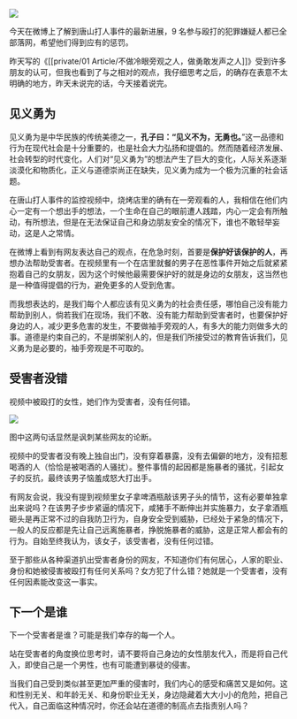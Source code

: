 ![](https://rmt.ladydaily.com/fetch/lucy/storage/20220611210740.jpg?w=1280)

今天在微博上了解到唐山打人事件的最新进展，9 名参与殴打的犯罪嫌疑人都已全部落网，希望他们得到应有的惩罚。

昨天写的《[[private/01 Article/不做冷眼旁观之人，做勇敢发声之人]]》受到许多朋友的认可，但我也看到了与之相对的观点，我仔细思考之后，的确存在表意不太明确的地方，昨天未说完的话，今天接着说完。

## 见义勇为

见义勇为是中华民族的传统美德之一，**孔子曰：“见义不为，无勇也。**”这一品德和行为在现代社会是十分重要的，也是社会大力弘扬和提倡的。然而随着经济发展、社会转型的时代变化，人们对“见义勇为”的想法产生了巨大的变化，人际关系逐渐淡漠化和物质化，正义与道德崇尚正在缺失，见义勇为成为一个极为沉重的社会话题。

在唐山打人事件的监控视频中，烧烤店里的确有在一旁观看的人，我相信在他们内心一定有一个想出手的想法，一个生命在自己的眼前遭人践踏，内心一定会有所触动，有所想法，但是在无法保证自己和身边朋友安全的情况下，谁也不敢轻举妄动，这是人之常情。

在微博上看到有网友表达自己的观点，在危急时刻，首要是**保护好该保护的人**，再想办法帮助受害者。在视频里有一个在店里就餐的男子在恶性事件开始之后就紧紧抱着自己的女朋友，因为这个时候他最需要保护好的就是身边的女朋友，这当然也是一种值得提倡的行为，避免更多的人受到危害。

而我想表达的，是我们每个人都应该有见义勇为的社会责任感，哪怕自己没有能力帮助到别人，倘若我们在现场，我们不敢、没有能力帮助到受害者时，也要保护好身边的人，减少更多危害的发生，不要做袖手旁观的人，有多大的能力则做多大的事。道德是约束自己的，不是绑架别人的，但是我们所接受过的教育告诉我们，见义勇为是必要的，袖手旁观是不可取的。

## 受害者没错
视频中被殴打的女性，她们作为受害者，没有任何错。

![](https://rmt.ladydaily.com/fetch/lucy/storage/Pasted20220611204545.png?w=1280)

图中这两句话显然是讽刺某些网友的论断。

视频中的受害者没有晚上独自出门，没有穿着暴露，没有去偏僻的地方，没有招惹喝酒的人（恰恰是被喝酒的人骚扰）。整件事情的起因都是施暴者的骚扰，引起女子的反抗，最终该男子恼羞成怒大打出手。

有网友会说，我没有提到视频里女子拿啤酒瓶敲该男子头的情节，这有必要单独拿出来说吗？在该男子步步紧逼的情况下，咸猪手不断伸出并实施暴力，女子拿酒瓶砸头是再正常不过的自我防卫行为，自身安全受到威胁，已经处于紧急的情况下，一般人的反应都是先让自己远离施暴者，挣脱施暴者的威胁，这是正常人都会有的行为。自始至终我认为，该女子，该受害者，没有任何过错。

至于那些从各种渠道扒出受害者身份的网友，不知道你们有何居心，人家的职业、身份和她被侵害被殴打有任何关系吗？女方犯了什么错？她就是一个受害者，没有任何因素能改变这一事实。

## 下一个是谁
下一个受害者是谁？可能是我们幸存的每一个人。

站在受害者的角度换位思考时，请不要将自己身边的女性朋友代入，而是将自己代入，即使自己是一个男性，也有可能遭到暴徒的侵害。

当我们自己受到类似甚至更加严重的侵害时，我们内心的感受和痛苦又是如何。这和性别无关、和年龄无关、和身份职业无关，身边隐藏着大大小小的危险，把自己代入，自己面临这种情况时，你还会站在道德的制高点去指责别人吗？